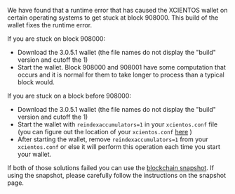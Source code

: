 We have found that a runtime error that has caused the XCIENTOS wallet on certain operating systems to get stuck at block 908000. This build of the wallet fixes the runtime error.

If you are stuck on block 908000:
- Download the 3.0.5.1 wallet (the file names do not display the "build" version and cutoff the 1)
- Start the wallet. Block 908000 and 908001 have some computation that occurs and it is normal for them to take longer to process than a typical block would.

If you are stuck on a block before 908000:
- Download the 3.0.5.1 wallet (the file names do not display the "build" version and cutoff the 1)
- Start the wallet with `reindexaccumulators=1` in your `xcientos.conf` file (you can figure out the location of your `xcientos.conf` [here](https://xcientos.freshdesk.com/support/solutions/articles/30000004664-where-are-my-wallet-dat-blockchain-and-configuration-conf-files-located-) )
- After starting the wallet, remove `reindexaccumulators=1` from your `xcientos.conf` or else it will perform this operation each time you start your wallet.

If both of those solutions failed you can use the [blockchain snapshot](http://178.254.23.111/~pub/XCIENTOS/Daily-Snapshots-Html/XCIENTOS-Daily-Snapshots.html). If using the snapshot, please carefully follow the instructions on the snapshot page.